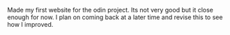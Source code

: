 Made my first website for the odin project. Its not very good but it close enough for now. I plan on coming back at a later time and revise this to see how I improved.
